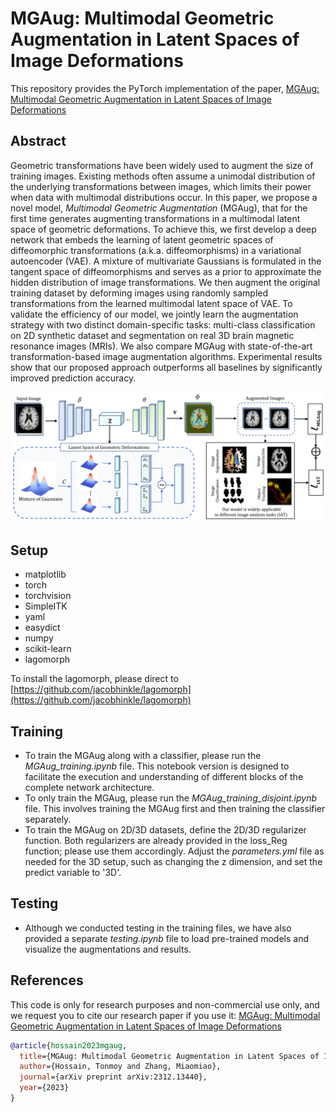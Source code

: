 # MGAug: Multimodal Geometric Augmentation in Latent Spaces of Image Deformations

This repository provides the PyTorch implementation of the paper, [MGAug: Multimodal Geometric Augmentation in Latent Spaces of Image Deformations](https://arxiv.org/abs/2312.13440)

## Abstract

Geometric transformations have been widely used to augment the size of training images. Existing methods often assume a unimodal distribution of the underlying transformations between images, which limits their power when data with multimodal distributions occur. In this paper, we propose a novel model, *Multimodal Geometric Augmentation* (MGAug), that for the first time generates augmenting transformations in a multimodal latent space of geometric deformations. To achieve this, we first develop a deep network that embeds the learning of latent geometric spaces of diffeomorphic transformations (a.k.a. diffeomorphisms) in a variational autoencoder (VAE). A mixture of multivariate Gaussians is formulated in the tangent space of diffeomorphisms and serves as a prior to approximate the hidden distribution of image transformations. We then augment the original training dataset by deforming images using randomly sampled transformations from the learned multimodal latent space of VAE. To validate the efficiency of our model, we jointly learn the augmentation strategy with two distinct domain-specific tasks: multi-class classification on 2D synthetic dataset and segmentation on real 3D brain magnetic resonance images (MRIs). We also compare MGAug with state-of-the-art transformation-based image augmentation algorithms. Experimental results show that our proposed approach outperforms all baselines by significantly improved prediction accuracy.

![MGAug Network](MGAug_architecture.png)

## Setup
* matplotlib
* torch
* torchvision
* SimpleITK
* yaml
* easydict
* numpy
* scikit-learn
* lagomorph

To install the lagomorph, please direct to [https://github.com/jacobhinkle/lagomorph](https://github.com/jacobhinkle/lagomorph)


## Training
* To train the MGAug along with a classifier, please run the *MGAug_training.ipynb* file. This notebook version is designed to facilitate the execution and understanding of different blocks of the complete network architecture.
* To only train the MGAug, please run the *MGAug_training_disjoint.ipynb* file. This involves training the MGAug first and then training the classifier separately.
* To train the MGAug on 2D/3D datasets, define the 2D/3D regularizer function. Both regularizers are already provided in the loss_Reg function; please use them accordingly. Adjust the *parameters.yml* file as needed for the 3D setup, such as changing the z dimension, and set the predict variable to '3D'.

## Testing
* Although we conducted testing in the training files, we have also provided a separate *testing.ipynb* file to load pre-trained models and visualize the augmentations and results.

## References
This code is only for research purposes and non-commercial use only, and we request you to cite our research paper if you use it:
[MGAug: Multimodal Geometric Augmentation in Latent Spaces of Image Deformations](https://arxiv.org/abs/2312.13440)

```bibtex
@article{hossain2023mgaug,
  title={MGAug: Multimodal Geometric Augmentation in Latent Spaces of Image Deformations},
  author={Hossain, Tonmoy and Zhang, Miaomiao},
  journal={arXiv preprint arXiv:2312.13440},
  year={2023}
}
```
